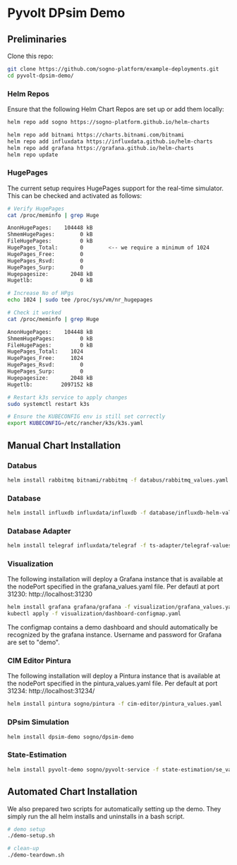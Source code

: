 # Pyvolt DPsim Demo

## Preliminaries

Clone this repo:
```bash
git clone https://github.com/sogno-platform/example-deployments.git
cd pyvolt-dpsim-demo/
```

### Helm Repos

Ensure that the following Helm Chart Repos are set up or add them locally:

```bash
helm repo add sogno https://sogno-platform.github.io/helm-charts

helm repo add bitnami https://charts.bitnami.com/bitnami
helm repo add influxdata https://influxdata.github.io/helm-charts
helm repo add grafana https://grafana.github.io/helm-charts
helm repo update
```
### HugePages

The current setup requires HugePages support for the real-time simulator. This can be checked and activated as follows:

```bash
# Verify HugePages
cat /proc/meminfo | grep Huge

AnonHugePages:    104448 kB
ShmemHugePages:        0 kB
FileHugePages:         0 kB
HugePages_Total:       0		<-- we require a minimum of 1024
HugePages_Free:        0
HugePages_Rsvd:        0
HugePages_Surp:        0
Hugepagesize:       2048 kB
Hugetlb:               0 kB

# Increase No of HPgs
echo 1024 | sudo tee /proc/sys/vm/nr_hugepages

# Check it worked
cat /proc/meminfo | grep Huge

AnonHugePages:    104448 kB
ShmemHugePages:        0 kB
FileHugePages:         0 kB
HugePages_Total:    1024
HugePages_Free:     1024
HugePages_Rsvd:        0
HugePages_Surp:        0
Hugepagesize:       2048 kB
Hugetlb:         2097152 kB

# Restart k3s service to apply changes
sudo systemctl restart k3s

# Ensure the KUBECONFIG env is still set correctly
export KUBECONFIG=/etc/rancher/k3s/k3s.yaml
```

## Manual Chart Installation

### Databus

```bash
helm install rabbitmq bitnami/rabbitmq -f databus/rabbitmq_values.yaml
```

### Database

```bash
helm install influxdb influxdata/influxdb -f database/influxdb-helm-values.yaml
```

### Database Adapter

```bash
helm install telegraf influxdata/telegraf -f ts-adapter/telegraf-values.yaml
```

### Visualization

The following installation will deploy a Grafana instance that is available at the nodePort specified in the grafana_values.yaml file. 
Per defautl at port 31230: http://localhost:31230

```bash
helm install grafana grafana/grafana -f visualization/grafana_values.yaml
kubectl apply -f visualization/dashboard-configmap.yaml
```
The configmap contains a demo dashboard and should automatically be recognized by the grafana instance. Username and password for Grafana are set to "demo".

### CIM Editor Pintura

The following installation will deploy a Pintura instance that is available at the nodePort specified in the pintura_values.yaml file. 
Per default at port 31234: http://localhost:31234/

```bash
helm install pintura sogno/pintura -f cim-editor/pintura_values.yaml 
```
### DPsim Simulation

```bash
helm install dpsim-demo sogno/dpsim-demo
```

### State-Estimation
```bash
helm install pyvolt-demo sogno/pyvolt-service -f state-estimation/se_values.yaml
```

## Automated Chart Installation

We also prepared two scripts for automatically setting up the demo. They simply run the all helm installs and uninstalls in a bash script.

```bash
# demo setup
./demo-setup.sh

# clean-up
./demo-teardown.sh
```
